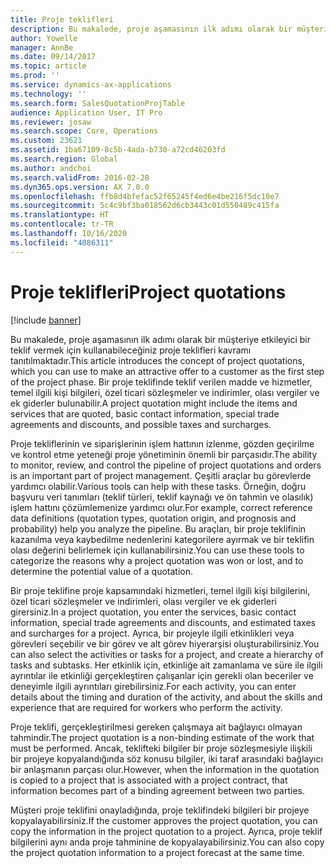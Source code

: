 ```yaml
---
title: Proje teklifleri
description: Bu makalede, proje aşamasının ilk adımı olarak bir müşteriye etkileyici bir teklif vermek için kullanabileceğiniz proje teklifleri kavramı tanıtılmaktadır. Bir proje teklifinde teklif verilen madde ve hizmetler, temel ilgili kişi bilgileri, özel ticari sözleşmeler ve indirimler, olası vergiler ve ek giderler bulunabilir.
author: Yowelle
manager: AnnBe
ms.date: 09/14/2017
ms.topic: article
ms.prod: ''
ms.service: dynamics-ax-applications
ms.technology: ''
ms.search.form: SalesQuotationProjTable
audience: Application User, IT Pro
ms.reviewer: josaw
ms.search.scope: Core, Operations
ms.custom: 23621
ms.assetid: 1ba67109-8c5b-4ada-b730-a72cd46203fd
ms.search.region: Global
ms.author: andchoi
ms.search.validFrom: 2016-02-28
ms.dyn365.ops.version: AX 7.0.0
ms.openlocfilehash: ffb8d4bfefac52f65245f4ed6e4be216f5dc10e7
ms.sourcegitcommit: 5c4c9bf3ba018562d6cb3443c01d550489c415fa
ms.translationtype: HT
ms.contentlocale: tr-TR
ms.lasthandoff: 10/16/2020
ms.locfileid: "4086311"
---
```

# <a name="project-quotations"></a><span data-ttu-id="a45aa-104">Proje teklifleri</span><span class="sxs-lookup"><span data-stu-id="a45aa-104">Project quotations</span></span>

[!include [banner](../includes/banner.md)]

<span data-ttu-id="a45aa-105">Bu makalede, proje aşamasının ilk adımı olarak bir müşteriye etkileyici bir teklif vermek için kullanabileceğiniz proje teklifleri kavramı tanıtılmaktadır.</span><span class="sxs-lookup"><span data-stu-id="a45aa-105">This article introduces the concept of project quotations, which you can use to make an attractive offer to a customer as the first step of the project phase.</span></span> <span data-ttu-id="a45aa-106">Bir proje teklifinde teklif verilen madde ve hizmetler, temel ilgili kişi bilgileri, özel ticari sözleşmeler ve indirimler, olası vergiler ve ek giderler bulunabilir.</span><span class="sxs-lookup"><span data-stu-id="a45aa-106">A project quotation might include the items and services that are quoted, basic contact information, special trade agreements and discounts, and possible taxes and surcharges.</span></span> 

<span data-ttu-id="a45aa-107">Proje tekliflerinin ve siparişlerinin işlem hattının izlenme, gözden geçirilme ve kontrol etme yeteneği proje yönetiminin önemli bir parçasıdır.</span><span class="sxs-lookup"><span data-stu-id="a45aa-107">The ability to monitor, review, and control the pipeline of project quotations and orders is an important part of project management.</span></span> <span data-ttu-id="a45aa-108">Çeşitli araçlar bu görevlerde yardımcı olabilir.</span><span class="sxs-lookup"><span data-stu-id="a45aa-108">Various tools can help with these tasks.</span></span> <span data-ttu-id="a45aa-109">Örneğin, doğru başvuru veri tanımları (teklif türleri, teklif kaynağı ve ön tahmin ve olasılık) işlem hattını çözümlemenize yardımcı olur.</span><span class="sxs-lookup"><span data-stu-id="a45aa-109">For example, correct reference data definitions (quotation types, quotation origin, and prognosis and probability) help you analyze the pipeline.</span></span> <span data-ttu-id="a45aa-110">Bu araçları, bir proje teklifinin kazanılma veya kaybedilme nedenlerini kategorilere ayırmak ve bir teklifin olası değerini belirlemek için kullanabilirsiniz.</span><span class="sxs-lookup"><span data-stu-id="a45aa-110">You can use these tools to categorize the reasons why a project quotation was won or lost, and to determine the potential value of a quotation.</span></span> 

<span data-ttu-id="a45aa-111">Bir proje teklifine proje kapsamındaki hizmetleri, temel ilgili kişi bilgilerini, özel ticari sözleşmeler ve indirimleri, olası vergiler ve ek giderleri girersiniz.</span><span class="sxs-lookup"><span data-stu-id="a45aa-111">In a project quotation, you enter the services, basic contact information, special trade agreements and discounts, and estimated taxes and surcharges for a project.</span></span> <span data-ttu-id="a45aa-112">Ayrıca, bir projeyle ilgili etkinlikleri veya görevleri seçebilir ve bir görev ve alt görev hiyerarşisi oluşturabilirsiniz.</span><span class="sxs-lookup"><span data-stu-id="a45aa-112">You can also select the activities or tasks for a project, and create a hierarchy of tasks and subtasks.</span></span> <span data-ttu-id="a45aa-113">Her etkinlik için, etkinliğe ait zamanlama ve süre ile ilgili ayrıntılar ile etkinliği gerçekleştiren çalışanlar için gerekli olan beceriler ve deneyimle ilgili ayrıntıları girebilirsiniz.</span><span class="sxs-lookup"><span data-stu-id="a45aa-113">For each activity, you can enter details about the timing and duration of the activity, and about the skills and experience that are required for workers who perform the activity.</span></span> 

<span data-ttu-id="a45aa-114">Proje teklifi, gerçekleştirilmesi gereken çalışmaya ait bağlayıcı olmayan tahmindir.</span><span class="sxs-lookup"><span data-stu-id="a45aa-114">The project quotation is a non-binding estimate of the work that must be performed.</span></span> <span data-ttu-id="a45aa-115">Ancak, teklifteki bilgiler bir proje sözleşmesiyle ilişkili bir projeye kopyalandığında söz konusu bilgiler, iki taraf arasındaki bağlayıcı bir anlaşmanın parçası olur.</span><span class="sxs-lookup"><span data-stu-id="a45aa-115">However, when the information in the quotation is copied to a project that is associated with a project contract, that information becomes part of a binding agreement between two parties.</span></span> 

<span data-ttu-id="a45aa-116">Müşteri proje teklifini onayladığında, proje teklifindeki bilgileri bir projeye kopyalayabilirsiniz.</span><span class="sxs-lookup"><span data-stu-id="a45aa-116">If the customer approves the project quotation, you can copy the information in the project quotation to a project.</span></span> <span data-ttu-id="a45aa-117">Ayrıca, proje teklif bilgilerini aynı anda proje tahminine de kopyalayabilirsiniz.</span><span class="sxs-lookup"><span data-stu-id="a45aa-117">You can also copy the project quotation information to a project forecast at the same time.</span></span>



